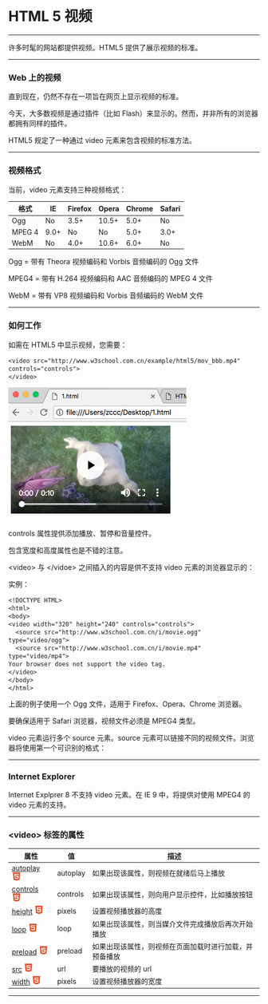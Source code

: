 # HTML 5 视频

---

许多时髦的网站都提供视频。HTML5 提供了展示视频的标准。

---

### Web 上的视频

直到现在，仍然不存在一项旨在网页上显示视频的标准。

今天，大多数视频是通过插件（比如 Flash）来显示的。然而，并非所有的浏览器都拥有同样的插件。

HTML5 规定了一种通过 video 元素来包含视频的标准方法。

---

### 视频格式

当前，video 元素支持三种视频格式：

| 格式 | IE | Firefox | Opera | Chrome | Safari
|------|----|---------|-------|--------|-------
| Ogg | No | 3.5+ | 10.5+ | 5.0+ | No
| MPEG 4 | 9.0+ | No | No | 5.0+ | 3.0+
| WebM | No | 4.0+ | 10.6+ | 6.0+ | No

Ogg = 带有 Theora 视频编码和 Vorbis 音频编码的 Ogg 文件

MPEG4 = 带有 H.264 视频编码和 AAC 音频编码的 MPEG 4 文件

WebM = 带有 VP8 视频编码和 Vorbis 音频编码的 WebM 文件

---

### 如何工作

如需在 HTML5 中显示视频，您需要：

```
<video src="http://www.w3school.com.cn/example/html5/mov_bbb.mp4" controls="controls">
</video>
```

![video](img/video.png)

controls 属性提供添加播放、暂停和音量控件。

包含宽度和高度属性也是不错的注意。

&lt;video&gt; 与 &lt;/vidoe&gt; 之间插入的内容是供不支持 video 元素的浏览器显示的：

实例：

```
<!DOCTYPE HTML>
<html>
<body>
<video width="320" height="240" controls="controls">
  <source src="http://www.w3school.com.cn/i/movie.ogg" type="video/ogg">
  <source src="http://www.w3school.com.cn/i/movie.mp4" type="video/mp4">
Your browser does not support the video tag.
</video>
</body>
</html>
```

上面的例子使用一个 Ogg 文件，适用于 Firefox、Opera、Chrome 浏览器。

要确保适用于 Safari 浏览器，视频文件必须是 MPEG4 类型。

video 元素运行多个 source 元素。source 元素可以链接不同的视频文件。浏览器将使用第一个可识别的格式：

---

### Internet Explorer

Internet Explprer 8 不支持 video 元素。在 IE 9 中，将提供对使用 MPEG4 的 video 元素的支持。

---

### &lt;video&gt; 标签的属性

| 属性 | 值 | 描述
|------|----|-----
| [autoplay]() ![h5](img/h5.png) | autoplay | 如果出现该属性，则视频在就绪后马上播放
| [controls]() ![h5](img/h5.png) | controls | 如果出现该属性，则向用户显示控件，比如播放按钮
| [height]() ![h5](img/h5.png) | pixels | 设置视频播放器的高度
| [loop]() ![h5](img/h5.png) | loop | 如果出现该属性，则当媒介文件完成播放后再次开始播放
| [preload]() ![h5](img/h5.png) | preload | 如果出现该属性，则视频在页面加载时进行加载，并预备播放
| [src]() ![h5](img/h5.png) | url | 要播放的视频的 url
| [width]() ![h5](img/h5.png) | pixels | 设置视频播放器的宽度

---
